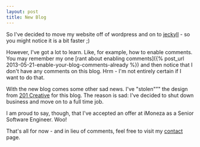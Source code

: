 ```yaml
---
layout: post
title: New Blog
---
```

So I've decided to move my website off of wordpress and on to [jeckyll](https://jekyllrb.com/) - so you might notice it is a bit faster ;)

However, I've got a lot to learn. Like, for example, how to enable comments. You may remember my one [rant about enabling comments]({% post_url 2013-05-21-enable-your-blog-comments-already %}) and then notice that I don't have any comments on this blog. Hrm - I'm not entirely certain if I want to do that.

With the new blog comes some other sad news. I've "stolen"”" the design from [201 Creative](http://201creative.com) for this blog. The reason is sad: I've decided to shut down business and move on to a full time job.

I am proud to say, though, that I've accepted an offer at iMoneza as a Senior Software Engineer. Woo!

That's all for now - and in lieu of comments, feel free to visit my [contact](/contact) page.